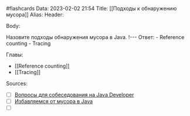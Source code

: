 #flashcards
Data: 2023-02-02 21:54
Title: [[Подходы к обнаружению мусора]]
Alias:
Header:



Body:


Назовите подходы обнаружения мусора в Java.
!---
Ответ:
	- Reference counting
	- Tracing
<!--SR:!2023-03-14,3,330-->






Главы:
- [[Reference counting]]
- [[Tracing]]


Sources:
- [ ] [Вопросы для собеседования на Java Developer](https://github.com/enhorse/java-interview/blob/master/README.md#%D0%9E%D0%9E%D0%9F)
- [ ] [Избавляемся от мусора в Java](https://habr.com/ru/company/otus/blog/553996/)
- [ ] []()
